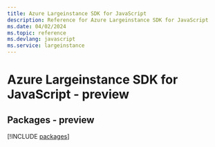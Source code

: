```yaml
---
title: Azure Largeinstance SDK for JavaScript
description: Reference for Azure Largeinstance SDK for JavaScript
ms.date: 04/02/2024
ms.topic: reference
ms.devlang: javascript
ms.service: largeinstance
---
```

# Azure Largeinstance SDK for JavaScript - preview
## Packages - preview
[!INCLUDE [packages](largeinstance-index.md)]